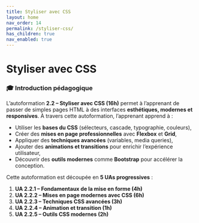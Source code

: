 ```yaml
---
title: Styliser avec CSS
layout: home
nav_order: 14
permalink: /styliser-css/
has_children: true
nav_enabled: true
---
```


# Styliser avec CSS

### 🎓 Introduction pédagogique

L’autoformation **2.2 – Styliser avec CSS (16h)** permet à l’apprenant de passer de simples pages HTML à des interfaces **esthétiques, modernes et responsives**.
À travers cette autoformation, l’apprenant apprend à :

* Utiliser les **bases du CSS** (sélecteurs, cascade, typographie, couleurs),
* Créer des **mises en page professionnelles** avec **Flexbox** et **Grid**,
* Appliquer des **techniques avancées** (variables, media queries),
* Ajouter des **animations et transitions** pour enrichir l’expérience utilisateur,
* Découvrir des **outils modernes** comme **Bootstrap** pour accélérer la conception.

Cette autoformation est découpée en **5 UAs progressives** :

1. **UA 2.2.1 – Fondamentaux de la mise en forme (4h)**
2. **UA 2.2.2 – Mises en page modernes avec CSS (6h)**
3. **UA 2.2.3 – Techniques CSS avancées (3h)**
4. **UA 2.2.4 – Animation et transition (1h)**
5. **UA 2.2.5 – Outils CSS modernes (2h)**

